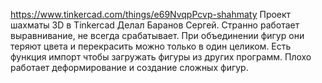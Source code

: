 https://www.tinkercad.com/things/e69NvqpPcvp-shahmaty
Проект шахматы 3D в Tinkercad
Делал Баранов Сергей.
Странно работает выравнивание, не всегда срабатывает.
При объединении фигур они теряют цвета и перекрасить можно только в один целиком.
Есть функция импорт чтобы загружать фигуры из других программ.
Плохо работает деформирование и создание сложных фигур.
